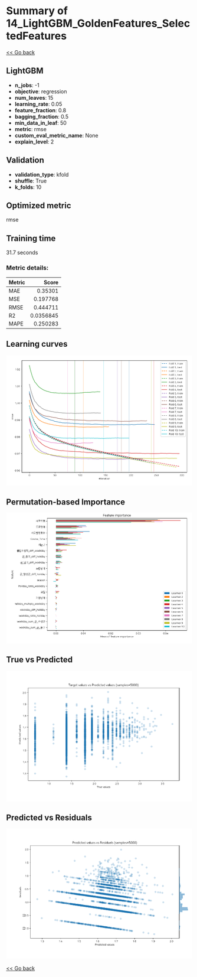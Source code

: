 # Summary of 14_LightGBM_GoldenFeatures_SelectedFeatures

[<< Go back](../README.md)


## LightGBM
- **n_jobs**: -1
- **objective**: regression
- **num_leaves**: 15
- **learning_rate**: 0.05
- **feature_fraction**: 0.8
- **bagging_fraction**: 0.5
- **min_data_in_leaf**: 50
- **metric**: rmse
- **custom_eval_metric_name**: None
- **explain_level**: 2

## Validation
 - **validation_type**: kfold
 - **shuffle**: True
 - **k_folds**: 10

## Optimized metric
rmse

## Training time

31.7 seconds

### Metric details:
| Metric   |     Score |
|:---------|----------:|
| MAE      | 0.35301   |
| MSE      | 0.197768  |
| RMSE     | 0.444711  |
| R2       | 0.0356845 |
| MAPE     | 0.250283  |



## Learning curves
![Learning curves](learning_curves.png)

## Permutation-based Importance
![Permutation-based Importance](permutation_importance.png)
## True vs Predicted

![True vs Predicted](true_vs_predicted.png)


## Predicted vs Residuals

![Predicted vs Residuals](predicted_vs_residuals.png)



[<< Go back](../README.md)
